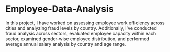# Employee-Data-Analysis
In this project, I have worked on assessing employee work efficiency across cities and analyzing fraud levels by country. Additionally, I've conducted fraud analysis across sectors, evaluated employee capacity within each sector, examined gender-wise employee distribution, and performed average annual salary analysis by country and age range.
